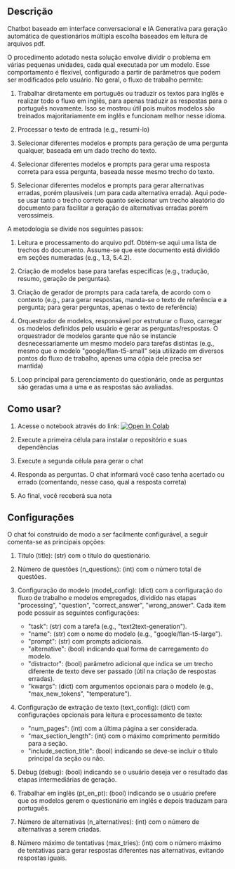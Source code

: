 ## Descrição
Chatbot baseado em interface conversacional e IA Generativa para geração automática de questionários múltipla escolha
baseados em leitura de arquivos pdf.

O procedimento adotado nesta solução envolve dividir o problema em várias pequenas unidades, cada qual executada por um modelo.
Esse comportamento é flexível, configurado a partir de parâmetros que podem ser modificados pelo usuário. No geral, o fluxo de trabalho permite:
1. Trabalhar diretamente em português ou traduzir os textos para inglês e realizar todo o fluxo em inglês, para apenas traduzir as respostas para o português novamente. Isso se mostrou útil pois muitos modelos são treinados majoritariamente em inglês e funcionam melhor nesse idioma.

2. Processar o texto de entrada (e.g., resumi-lo)

3. Selecionar diferentes modelos e prompts para geração de uma pergunta qualquer, baseada em um dado trecho do texto.

4. Selecionar diferentes modelos e prompts para gerar uma resposta correta para essa pergunta, baseada nesse mesmo trecho do texto.

5. Selecionar diferentes modelos e prompts para gerar alternativas erradas, porém plausíveis (um para cada alternativa errada). Aqui pode-se usar tanto o trecho correto quanto selecionar um trecho aleatório do documento para facilitar a geração de alternativas erradas porém verossímeis.

A metodologia se divide nos seguintes passos:

1. Leitura e processamento do arquivo pdf. Obtém-se aqui uma lista de trechos do documento. Assume-se que este documento está dividido em seções numeradas (e.g., 1.3, 5.4.2).

2. Criação de modelos base para tarefas específicas (e.g., tradução, resumo, geração de perguntas).

3. Criação de gerador de prompts para cada tarefa, de acordo com o contexto (e.g., para gerar respostas, manda-se o texto de referência e a pergunta; para gerar perguntas, apenas o texto de referência)

4. Orquestrador de modelos, responsável por estruturar o fluxo, carregar os modelos definidos pelo usuário e gerar as perguntas/respostas. O orquestrador de modelos garante que não se instancie desnecessariamente um mesmo modelo para tarefas distintas (e.g., mesmo que o modelo "google/flan-t5-small" seja utilizado em diversos pontos do fluxo de trabalho, apenas uma cópia dele precisa ser mantida)

5. Loop principal para gerenciamento do questionário, onde as perguntas são geradas uma a uma e as respostas são avaliadas.

## Como usar?
1. Acesse o notebook através do link: [![Open In Colab](https://colab.research.google.com/assets/colab-badge.svg)](https://colab.research.google.com/github/MatheusSilvaGoncalves/generate_chat/blob/master/chat.ipynb)

2. Execute a primeira célula para instalar o repositório e suas dependências

3. Execute a segunda célula para gerar o chat

4. Responda as perguntas. O chat informará você caso tenha acertado ou errado (comentando, nesse caso, qual a resposta correta)

5. Ao final, você receberá sua nota

## Configurações

O chat foi construído de modo a ser facilmente configurável, a seguir comenta-se as principais opções:

1. Título (title): (str) com o título do questionário.
2. Número de questões (n_questions): (int) com o número total de questões.
4. Configuração do modelo (model_config): (dict) com a configuração do fluxo de trabalho e modelos empregados, dividido nas etapas
                "processing", "question", "correct_answer", "wrong_answer". Cada item 
                pode possuir as seguintes configurações: 

    - "task": (str) com a tarefa (e.g., "text2text-generation").
    - "name": (str) com o nome do modelo (e.g., "google/flan-t5-large").
    - "prompt": (str) com prompts adicionais.
    - "alternative": (bool) indicando qual forma de carregamento do modelo.
    - "distractor": (bool) parâmetro adicional que indica se um trecho diferente de texto deve ser passado (útil na criação de respostas erradas).
    - "kwargs": (dict) com argumentos opcionais para o modelo (e.g., "max_new_tokens", "temperature").
4. Configuração de extração de texto (text_config): (dict) com configurações opcionais para leitura e processamento de texto:
    - "num_pages": (int) com a última página a ser considerada.
    - "max_section_length": (int) com o máximo comprimento permitido para a seção.
    - "include_section_title": (bool) indicando se deve-se incluir o título principal da seção ou não.
5. Debug (debug): (bool) indicando se o usuário deseja ver o resultado das etapas intermediárias de geração.
6. Trabalhar em inglês (pt_en_pt): (bool) indicando se o usuário prefere que os modelos gerem o questionário em inglês e depois traduzam para português.
7. Número de alternativas (n_alternatives): (int) com o número de alternativas a serem criadas.
8. Número máximo de tentativas (max_tries): (int) com o número máximo de tentativas para gerar respostas diferentes nas alternativas, evitando respostas iguais.

